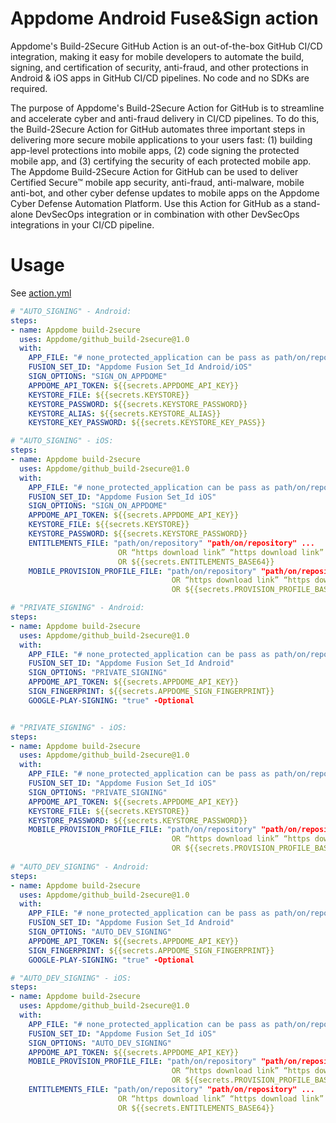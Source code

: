 # Appdome Android Fuse&Sign action

Appdome's Build-2Secure GitHub Action is an out-of-the-box GitHub CI/CD integration, making it easy for mobile developers to automate the build, signing, and certification of security, anti-fraud, and other protections in Android & iOS apps in GitHub CI/CD pipelines. No code and no SDKs are required.

The purpose of Appdome's Build-2Secure Action for GitHub is to streamline and accelerate cyber and anti-fraud delivery in CI/CD pipelines. To do this, the Build-2Secure Action for GitHub automates three important steps in delivering more secure mobile applications to your users fast: (1) building app-level protections into mobile apps, (2) code signing the protected mobile app, and (3) certifying the security of each protected mobile app. The Appdome Build-2Secure Action for GitHub can be used to deliver Certified Secure™ mobile app security, anti-fraud, anti-malware, mobile anti-bot, and other cyber defense updates to mobile apps on the Appdome Cyber Defense Automation Platform. Use this Action for GitHub as a stand-alone DevSecOps integration or in combination with other DevSecOps integrations in your CI/CD pipeline.  


# Usage

See [action.yml](action.yml)

```yaml
# "AUTO_SIGNING" - Android:
steps:
- name: Appdome build-2secure
  uses: Appdome/github_build-2secure@1.0
  with:
    APP_FILE: "# none_protected_application can be pass as path/on/repository OR https://download_link"
    FUSION_SET_ID: "Appdome Fusion Set_Id Android/iOS"
    SIGN_OPTIONS: "SIGN_ON_APPDOME"
    APPDOME_API_TOKEN: ${{secrets.APPDOME_API_KEY}}
    KEYSTORE_FILE: ${{secrets.KEYSTORE}}
    KEYSTORE_PASSWORD: ${{secrets.KEYSTORE_PASSWORD}}
    KEYSTORE_ALIAS: ${{secrets.KEYSTORE_ALIAS}}
    KEYSTORE_KEY_PASSWORD: ${{secrets.KEYSTORE_KEY_PASS}}

# "AUTO_SIGNING" - iOS:
steps:
- name: Appdome build-2secure
  uses: Appdome/github_build-2secure@1.0
  with:
    APP_FILE: "# none_protected_application can be pass as path/on/repository OR https://download_link"
    FUSION_SET_ID: "Appdome Fusion Set_Id iOS"
    SIGN_OPTIONS: "SIGN_ON_APPDOME"
    APPDOME_API_TOKEN: ${{secrets.APPDOME_API_KEY}}
    KEYSTORE_FILE: ${{secrets.KEYSTORE}}
    KEYSTORE_PASSWORD: ${{secrets.KEYSTORE_PASSWORD}}
    ENTITLEMENTS_FILE: "path/on/repository" "path/on/repository" ... 
                        OR “https download link” “https download link” ....
                        OR ${{secrets.ENTITLEMENTS_BASE64}}
    MOBILE_PROVISION_PROFILE_FILE: "path/on/repository" "path/on/repository" ...
                                    OR “https download link” “https download link” ....
                                    OR ${{secrets.PROVISION_PROFILE_BASE64}}

# "PRIVATE_SIGNING" - Android:
steps:
- name: Appdome build-2secure
  uses: Appdome/github_build-2secure@1.0
  with:
    APP_FILE: "# none_protected_application can be pass as path/on/repository OR https://download_link"
    FUSION_SET_ID: "Appdome Fusion Set_Id Android"
    SIGN_OPTIONS: "PRIVATE_SIGNING"
    APPDOME_API_TOKEN: ${{secrets.APPDOME_API_KEY}}
    SIGN_FINGERPRINT: ${{secrets.APPDOME_SIGN_FINGERPRINT}}
    GOOGLE-PLAY-SIGNING: "true" -Optional


# "PRIVATE_SIGNING" - iOS:
steps:
- name: Appdome build-2secure
  uses: Appdome/github_build-2secure@1.0
  with:
    APP_FILE: "# none_protected_application can be pass as path/on/repository OR https://download_link"
    FUSION_SET_ID: "Appdome Fusion Set_Id iOS"
    SIGN_OPTIONS: "PRIVATE_SIGNING"
    APPDOME_API_TOKEN: ${{secrets.APPDOME_API_KEY}}
    KEYSTORE_FILE: ${{secrets.KEYSTORE}}
    KEYSTORE_PASSWORD: ${{secrets.KEYSTORE_PASSWORD}}
    MOBILE_PROVISION_PROFILE_FILE: "path/on/repository" "path/on/repository" ...
                                    OR “https download link” “https download link” ....
                                    OR ${{secrets.PROVISION_PROFILE_BASE64}}
                                    
# "AUTO_DEV_SIGNING" - Android:
steps:
- name: Appdome build-2secure
  uses: Appdome/github_build-2secure@1.0
  with:
    APP_FILE: "# none_protected_application can be pass as path/on/repository OR https://download_link"
    FUSION_SET_ID: "Appdome Fusion Set_Id Android"
    SIGN_OPTIONS: "AUTO_DEV_SIGNING"
    APPDOME_API_TOKEN: ${{secrets.APPDOME_API_KEY}}
    SIGN_FINGERPRINT: ${{secrets.APPDOME_SIGN_FINGERPRINT}}
    GOOGLE-PLAY-SIGNING: "true" -Optional

# "AUTO_DEV_SIGNING" - iOS:
steps:
- name: Appdome build-2secure
  uses: Appdome/github_build-2secure@1.0
  with:
    APP_FILE: "# none_protected_application can be pass as path/on/repository OR https://download_link"
    FUSION_SET_ID: "Appdome Fusion Set_Id iOS"
    SIGN_OPTIONS: "AUTO_DEV_SIGNING"
    APPDOME_API_TOKEN: ${{secrets.APPDOME_API_KEY}}
    MOBILE_PROVISION_PROFILE_FILE: "path/on/repository" "path/on/repository" ...
                                    OR “https download link” “https download link” ....
                                    OR ${{secrets.PROVISION_PROFILE_BASE64}}
    ENTITLEMENTS_FILE: "path/on/repository" "path/on/repository" ... 
                        OR “https download link” “https download link” ....
                        OR ${{secrets.ENTITLEMENTS_BASE64}}
```
